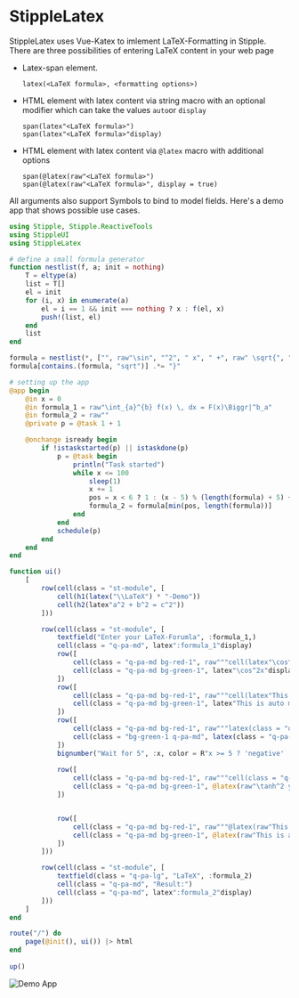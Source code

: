 # StippleLatex

StippleLatex uses Vue-Katex to imlement LaTeX-Formatting in Stipple.
There are three possibilities of entering LaTeX content in your web page
- Latex-span element.

    `latex(<LaTeX formula>, <formatting options>)`

- HTML element with latex content via string macro with an optional modifier which can take the values `auto`or `display`

    `span(latex"<LaTeX formula>")`  
    `span(latex"<LaTeX formula>"display)`

- HTML element with latex content via `@latex` macro with additional options

    `span(@latex(raw"<LaTeX formula>")`  
    `span(@latex(raw"<LaTeX formula>", display = true)`

All arguments also support Symbols to bind to model fields.
Here's a demo app that shows possible use cases.

```julia
using Stipple, Stipple.ReactiveTools
using StippleUI
using StippleLatex

# define a small formula generator
function nestlist(f, a; init = nothing)
    T = eltype(a)
    list = T[]
    el = init
    for (i, x) in enumerate(a)
        el = i == 1 && init === nothing ? x : f(el, x)
        push!(list, el)
    end
    list
end

formula = nestlist(*, ["", raw"\sin", "^2", " x", " +", raw" \sqrt{", "a", "^2", " +", " b", "^2"])
formula[contains.(formula, "sqrt")] .*= "}"

# setting up the app
@app begin
    @in x = 0
    @in formula_1 = raw"\int_{a}^{b} f(x) \, dx = F(x)\Biggr|^b_a"
    @in formula_2 = raw""
    @private p = @task 1 + 1

    @onchange isready begin
        if !istaskstarted(p) || istaskdone(p) 
            p = @task begin
                println("Task started")
                while x <= 100
                    sleep(1)
                    x += 1
                    pos = x < 6 ? 1 : (x - 5) % (length(formula) + 5) + 1
                    formula_2 = formula[min(pos, length(formula))]
                end
            end
            schedule(p)
        end
    end
end

function ui()
    [
        row(cell(class = "st-module", [
            cell(h1(latex("\\LaTeX") * "-Demo"))
            cell(h2(latex"a^2 + b^2 = c^2"))
        ]))

        row(cell(class = "st-module", [
            textfield("Enter your LaTeX-Forumla", :formula_1,)
            cell(class = "q-pa-md", latex":formula_1"display)
            row([
                cell(class = "q-pa-md bg-red-1", raw"""cell(latex"\cos^2x"display)""")
                cell(class = "q-pa-md bg-green-1", latex"\cos^2x"display)
            ])
            row([
                cell(class = "q-pa-md bg-red-1", raw"""cell(latex"This is auto mode with a formula \(\cos^2x\)"auto)""")
                cell(class = "q-pa-md bg-green-1", latex"This is auto mode with a formula \(\cos^2x\)"auto)
            ])
            row([
                cell(class = "q-pa-md bg-red-1", raw"""latex(class = "q-pa-md", raw"\tan^2x", display = true)""")
                cell(class = "bg-green-1 q-pa-md", latex(class = "q-pa-md", raw"\tan^2x", display = true))
            ])
            bignumber("Wait for 5", :x, color = R"x >= 5 ? 'negative' : 'positive'", icon = "calculate")
            
            row([
                cell(class = "q-pa-md bg-red-1", raw"""cell(class = "q-pa-md", @latex(raw"\tanh^2 y", display = R"x >= 5"))""")
                cell(class = "q-pa-md bg-green-1", @latex(raw"\tanh^2 y", display = R"x >= 5"))
            ])


            row([
                cell(class = "q-pa-md bg-red-1", raw"""@latex(raw"This is auto mode with an inline formula \(\cos^2x\) and a display formula $$\sin^2x$$""")
                cell(class = "q-pa-md bg-green-1", @latex(raw"This is auto mode with an inline formula \(\cos^2x\) and a display formula $$\sin^2x$$", auto = true))
            ])
        ]))

        row(cell(class = "st-module", [
            textfield(class = "q-pa-lg", "LaTeX", :formula_2)
            cell(class = "q-pa-md", "Result:")
            cell(class = "q-pa-md", latex":formula_2"display)
        ]))
    ]
end

route("/") do
    page(@init(), ui()) |> html
end
    
up()
```

![Demo App](./docs/demo.png)